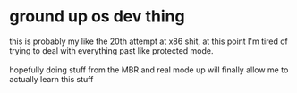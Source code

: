# ground up os dev thing
this is probably my like the 20th attempt at x86 shit, at this point I'm tired of trying to deal with everything past like protected mode.<br>
<br>
hopefully doing stuff from the MBR and real mode up will finally allow me to actually learn this stuff<br>
